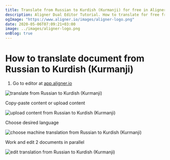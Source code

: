 ```yaml
---
title: Translate from Russian to Kurdish (Kurmanji) for free in Aligner Editor
description: Aligner Dual Editor Tutorial. How to translate for free from Russian to Kurdish (Kurmanji). Aligner is multilingual document management platform. 
ogImage: "https://www.aligner.io/images/aligner-logo.png"
date: 2020-05-06T07:09:21+03:00
image: ../images/aligner-logo.png
onBlog: true
---
```


# How to translate document from Russian to Kurdish (Kurmanji)

1. Go to editor at [app.aligner.io](https://app.aligner.io "Aligner App web page")

![translate from Russian to Kurdish (Kurmanji)](../aligner-blank-editor.png "translate from Russian to Kurdish (Kurmanji)")

Copy-paste content or upload content

![upload content from Russian to Kurdish (Kurmanji)](../aligner-uploaded-document.png "upload content from Russian to Kurdish (Kurmanji)")

Choose desired language

![choose machine translation from Russian to Kurdish (Kurmanji)](../aligner-language-dropdown.png "choose machine translation from Russian to Kurdish (Kurmanji)")

Work and edit 2 documents in parallel

![edit translation from Russian to Kurdish (Kurmanji)](../aligner-double-sitded-editor.png "edit translation from Russian to Kurdish (Kurmanji)")

